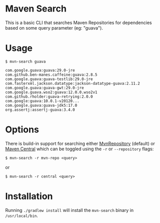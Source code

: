 Maven Search
============
This is a basic CLI that searches Maven Repositories for dependencies based on
some query parameter (eg: "guava").

Usage
=====
```
$ mvn-search guava

com.google.guava:guava:29.0-jre
com.github.ben-manes.caffeine:guava:2.8.5
com.google.guava:guava-testlib:29.0-jre
com.fasterxml.jackson.datatype:jackson-datatype-guava:2.11.2
com.google.guava:guava-gwt:29.0-jre
com.google.guava.wso2:guava:12.0.0.wso2v1
com.github.rholder:guava-retrying:2.0.0
com.google:guava:10.0.1-v20120...
com.google.guava:guava-jdk5:17.0
org.assertj:assertj-guava:3.4.0
```

Options
=======
There is build-in support for searching either [MvnRepository](https://mvnrepository.com/) (default) or 
[Maven Central](https://search.maven.org/) which can be toggled using the `-r` or `--repository` flags:
```
$ mvn-search -r mvn-repo <query>
```
or
```
$ mvn-search -r central <query>
```

Installation
============
Running `./gradlew install` will install the `mvn-search` binary in
`/usr/local/bin`.
